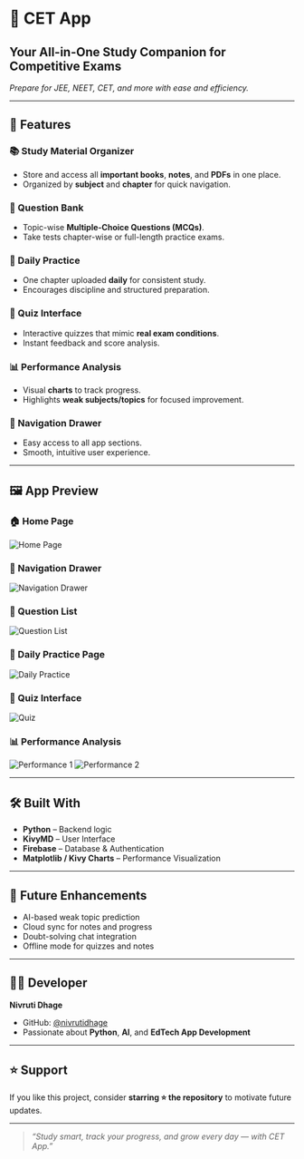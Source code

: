 # 🎯 CET App

## **Your All-in-One Study Companion for Competitive Exams**  
*Prepare for JEE, NEET, CET, and more with ease and efficiency.*

---

## 🚀 **Features**

### 📚 Study Material Organizer
- Store and access all **important books**, **notes**, and **PDFs** in one place.
- Organized by **subject** and **chapter** for quick navigation.

### 🧠 Question Bank
- Topic-wise **Multiple-Choice Questions (MCQs)**.
- Take tests chapter-wise or full-length practice exams.

### 📅 Daily Practice
- One chapter uploaded **daily** for consistent study.
- Encourages discipline and structured preparation.

### 🧩 Quiz Interface
- Interactive quizzes that mimic **real exam conditions**.
- Instant feedback and score analysis.

### 📊 Performance Analysis
- Visual **charts** to track progress.
- Highlights **weak subjects/topics** for focused improvement.

### 🧭 Navigation Drawer
- Easy access to all app sections.
- Smooth, intuitive user experience.

---

## 🖼️ **App Preview**

### 🏠 Home Page
![Home Page](https://github.com/nivrutidhage/Cetapp/blob/e36c021a2f4c49744e72315cce7829d4a6bb7636/Imgs/Screenshot_20251017_171955_Pydroid%203.jpg)

### 🧭 Navigation Drawer
![Navigation Drawer](https://github.com/nivrutidhage/Cetapp/blob/4bedb7fa3b1fb210b0dfbd5af699f95ca5614d01/Imgs/Screenshot_20251017_171959_Pydroid%203.jpg)

### 🧩 Question List
![Question List](https://github.com/nivrutidhage/Cetapp/blob/4bedb7fa3b1fb210b0dfbd5af699f95ca5614d01/Imgs/Screenshot_20251017_171959_Pydroid%203.jpg)

### 📅 Daily Practice Page
![Daily Practice](https://github.com/nivrutidhage/Cetapp/blob/4bedb7fa3b1fb210b0dfbd5af699f95ca5614d01/Imgs/Screenshot_20251017_172013_Pydroid%203.jpg)

### 🧾 Quiz Interface
![Quiz](https://github.com/nivrutidhage/Cetapp/blob/4bedb7fa3b1fb210b0dfbd5af699f95ca5614d01/Imgs/Screenshot_20251017_172020_Pydroid%203.jpg)

### 📊 Performance Analysis
![Performance 1](https://github.com/nivrutidhage/Cetapp/blob/4bedb7fa3b1fb210b0dfbd5af699f95ca5614d01/Imgs/Screenshot_20251017_172044_Pydroid%203.jpg)
![Performance 2](https://github.com/nivrutidhage/Cetapp/blob/4bedb7fa3b1fb210b0dfbd5af699f95ca5614d01/Imgs/Screenshot_20251017_172049_Pydroid%203.jpg)

---

## 🛠️ **Built With**
- **Python** – Backend logic  
- **KivyMD** – User Interface  
- **Firebase** – Database & Authentication  
- **Matplotlib / Kivy Charts** – Performance Visualization  

---

## 🌱 **Future Enhancements**
- AI-based weak topic prediction  
- Cloud sync for notes and progress  
- Doubt-solving chat integration  
- Offline mode for quizzes and notes  

---

## 👨‍💻 **Developer**
**Nivruti Dhage**  
- GitHub: [@nivrutidhage](https://github.com/nivrutidhage)  
- Passionate about **Python**, **AI**, and **EdTech App Development**  

---

## ⭐ **Support**
If you like this project, consider **starring ⭐ the repository** to motivate future updates.

---

> _“Study smart, track your progress, and grow every day — with CET App.”_
